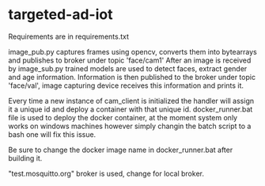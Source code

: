 # targeted-ad-iot

Requirements are in requirements.txt

image_pub.py captures frames using opencv, converts them into bytearrays and publishes to broker under topic 'face/cam1'
After an image is received by image_sub.py trained models are used to detect faces, extract gender and age information.
Information is then published to the broker under topic 'face/val', image capturing device receives this information and prints it.

Every time a new instance of cam_client is initialized the handler will assign it a unique id and deploy a container with that unique id.
docker_runner.bat file is used to deploy the docker container, at the moment system only works on windows machines however simply changin the batch script to a bash one will fix this issue.

Be sure to change the docker image name in docker_runner.bat after building it.

"test.mosquitto.org" broker is used, change for local broker.
